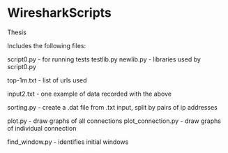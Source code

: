 # WiresharkScripts
Thesis


Includes the following files:

script0.py  - for running tests
testlib.py
newlib.py   - libraries used by script0.py

top-1m.txt  - list of urls used

input2.txt   - one example of data recorded with the above

sorting.py  - create a .dat file from .txt input, split by pairs of ip addresses

plot.py             - draw graphs of all connections
plot_connection.py  - draw graphs of individual connection

find_window.py  -  identifies initial windows



